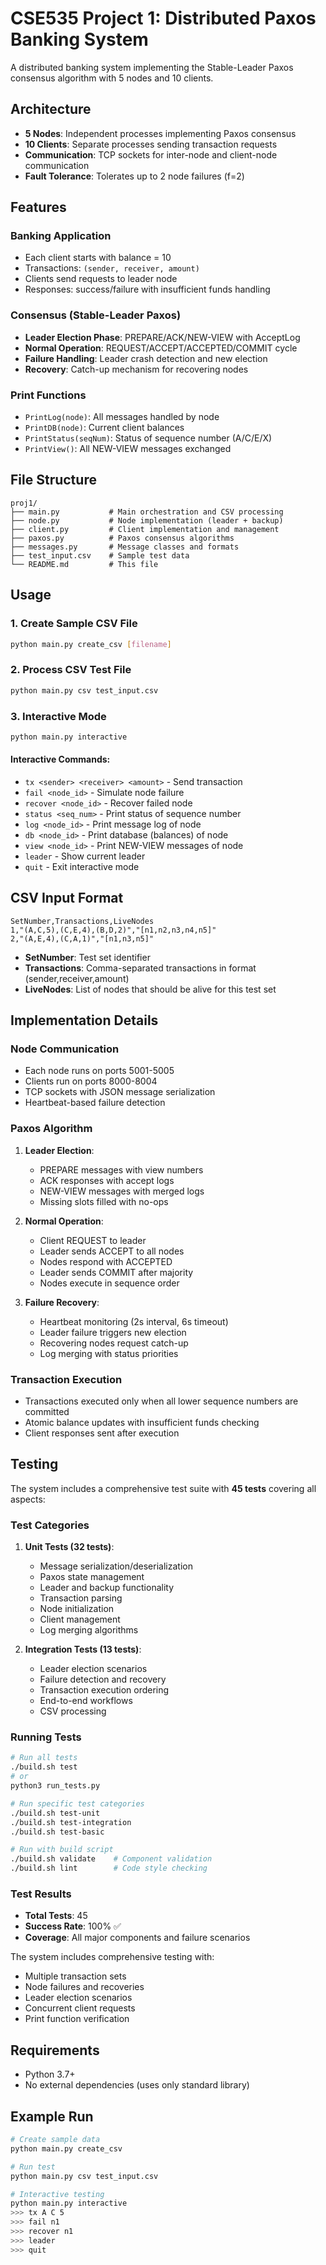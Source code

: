 # CSE535 Project 1: Distributed Paxos Banking System

A distributed banking system implementing the Stable-Leader Paxos consensus algorithm with 5 nodes and 10 clients.

## Architecture

- **5 Nodes**: Independent processes implementing Paxos consensus
- **10 Clients**: Separate processes sending transaction requests
- **Communication**: TCP sockets for inter-node and client-node communication
- **Fault Tolerance**: Tolerates up to 2 node failures (f=2)

## Features

### Banking Application
- Each client starts with balance = 10
- Transactions: `(sender, receiver, amount)`
- Clients send requests to leader node
- Responses: success/failure with insufficient funds handling

### Consensus (Stable-Leader Paxos)
- **Leader Election Phase**: PREPARE/ACK/NEW-VIEW with AcceptLog
- **Normal Operation**: REQUEST/ACCEPT/ACCEPTED/COMMIT cycle
- **Failure Handling**: Leader crash detection and new election
- **Recovery**: Catch-up mechanism for recovering nodes

### Print Functions
- `PrintLog(node)`: All messages handled by node
- `PrintDB(node)`: Current client balances
- `PrintStatus(seqNum)`: Status of sequence number (A/C/E/X)
- `PrintView()`: All NEW-VIEW messages exchanged

## File Structure

```
proj1/
├── main.py           # Main orchestration and CSV processing
├── node.py           # Node implementation (leader + backup)
├── client.py         # Client implementation and management
├── paxos.py          # Paxos consensus algorithms
├── messages.py       # Message classes and formats
├── test_input.csv    # Sample test data
└── README.md         # This file
```

## Usage

### 1. Create Sample CSV File
```bash
python main.py create_csv [filename]
```

### 2. Process CSV Test File
```bash
python main.py csv test_input.csv
```

### 3. Interactive Mode
```bash
python main.py interactive
```

#### Interactive Commands:
- `tx <sender> <receiver> <amount>` - Send transaction
- `fail <node_id>` - Simulate node failure
- `recover <node_id>` - Recover failed node
- `status <seq_num>` - Print status of sequence number
- `log <node_id>` - Print message log of node
- `db <node_id>` - Print database (balances) of node
- `view <node_id>` - Print NEW-VIEW messages of node
- `leader` - Show current leader
- `quit` - Exit interactive mode

## CSV Input Format

```csv
SetNumber,Transactions,LiveNodes
1,"(A,C,5),(C,E,4),(B,D,2)","[n1,n2,n3,n4,n5]"
2,"(A,E,4),(C,A,1)","[n1,n3,n5]"
```

- **SetNumber**: Test set identifier
- **Transactions**: Comma-separated transactions in format (sender,receiver,amount)
- **LiveNodes**: List of nodes that should be alive for this test set

## Implementation Details

### Node Communication
- Each node runs on ports 5001-5005
- Clients run on ports 8000-8004
- TCP sockets with JSON message serialization
- Heartbeat-based failure detection

### Paxos Algorithm
1. **Leader Election**:
   - PREPARE messages with view numbers
   - ACK responses with accept logs
   - NEW-VIEW messages with merged logs
   - Missing slots filled with no-ops

2. **Normal Operation**:
   - Client REQUEST to leader
   - Leader sends ACCEPT to all nodes
   - Nodes respond with ACCEPTED
   - Leader sends COMMIT after majority
   - Nodes execute in sequence order

3. **Failure Recovery**:
   - Heartbeat monitoring (2s interval, 6s timeout)
   - Leader failure triggers new election
   - Recovering nodes request catch-up
   - Log merging with status priorities

### Transaction Execution
- Transactions executed only when all lower sequence numbers are committed
- Atomic balance updates with insufficient funds checking
- Client responses sent after execution

## Testing

The system includes a comprehensive test suite with **45 tests** covering all aspects:

### Test Categories

1. **Unit Tests (32 tests)**:
   - Message serialization/deserialization
   - Paxos state management
   - Leader and backup functionality
   - Transaction parsing
   - Node initialization
   - Client management
   - Log merging algorithms

2. **Integration Tests (13 tests)**:
   - Leader election scenarios
   - Failure detection and recovery
   - Transaction execution ordering
   - End-to-end workflows
   - CSV processing

### Running Tests

```bash
# Run all tests
./build.sh test
# or
python3 run_tests.py

# Run specific test categories
./build.sh test-unit
./build.sh test-integration
./build.sh test-basic

# Run with build script
./build.sh validate    # Component validation
./build.sh lint        # Code style checking
```

### Test Results
- **Total Tests**: 45
- **Success Rate**: 100% ✅
- **Coverage**: All major components and failure scenarios

The system includes comprehensive testing with:
- Multiple transaction sets
- Node failures and recoveries
- Leader election scenarios
- Concurrent client requests
- Print function verification

## Requirements

- Python 3.7+
- No external dependencies (uses only standard library)

## Example Run

```bash
# Create sample data
python main.py create_csv

# Run test
python main.py csv test_input.csv

# Interactive testing
python main.py interactive
>>> tx A C 5
>>> fail n1
>>> recover n1
>>> leader
>>> quit
```
